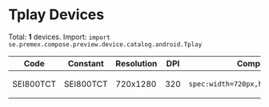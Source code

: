 # Tplay Devices

Total: **1** devices. Import: `import se.premex.compose.preview.device.catalog.android.Tplay`

| Code | Constant | Resolution | DPI | Compose Spec | Preview Usage |
|------|----------|------------|-----|-------------|---------------|
| SEI800TCT | SEI800TCT | 720x1280 | 320 | `spec:width=720px,height=1280px,dpi=320` | `@Preview(device = Tplay.SEI800TCT)` |

<!-- Generated automatically. Do not edit manually. -->
